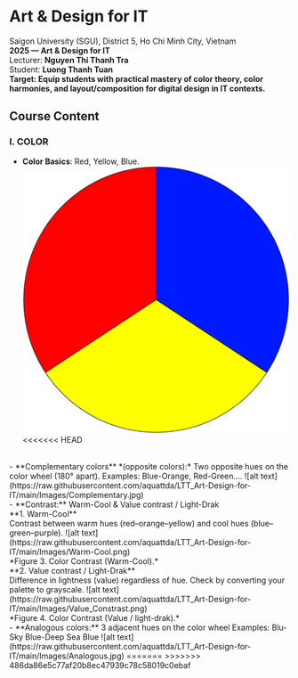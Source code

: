 # Art & Design for IT
Saigon University (SGU), District 5, Ho Chi Minh City, Vietnam<br/>
**2025 — Art & Design for IT**<br/>
Lecturer: **Nguyen Thi Thanh Tra**<br/>
Student: **Luong Thanh Tuan**<br/>
**Target: Equip students with practical mastery of color theory, color harmonies, and layout/composition for digital design in IT contexts.**<br/>
## Course Content
### I. COLOR
- **Color Basics**: Red, Yellow, Blue.
![alt text](https://raw.githubusercontent.com/aquattda/LTT_Art-Design-for-IT/main/Images/color_basic.jpg)
<<<<<<< HEAD
<br/>
- **Complementary colors** *(opposite colors):* Two opposite hues on the color wheel (180° apart).
Examples: Blue-Orange, Red-Green....
![alt text](https://raw.githubusercontent.com/aquattda/LTT_Art-Design-for-IT/main/Images/Complementary.jpg)
<br/>
- **Contrast:** Warm-Cool & Value contrast / Light-Drak <br/>
**1. Warm-Cool** <br/>
Contrast between warm hues (red–orange–yellow) and cool hues (blue–green–purple).
![alt text](https://raw.githubusercontent.com/aquattda/LTT_Art-Design-for-IT/main/Images/Warm-Cool.png) <br/>
*Figure 3. Color Contrast (Warm-Cool).* <br/>
**2. Value contrast / Light-Drak** <br/>
Difference in lightness (value) regardless of hue. Check by converting your palette to grayscale.
![alt text](https://raw.githubusercontent.com/aquattda/LTT_Art-Design-for-IT/main/Images/Value_Constrast.png) <br/>
*Figure 4. Color Contrast (Value / light-drak).* <br/>
- **Analogous colors:** 3 adjacent hues on the color wheel
Examples: Blu-Sky Blue-Deep Sea Blue
![alt text](https://raw.githubusercontent.com/aquattda/LTT_Art-Design-for-IT/main/Images/Analogous.jpg)
=======
>>>>>>> 486da86e5c77af20b8ec47939c78c58019c0ebaf
